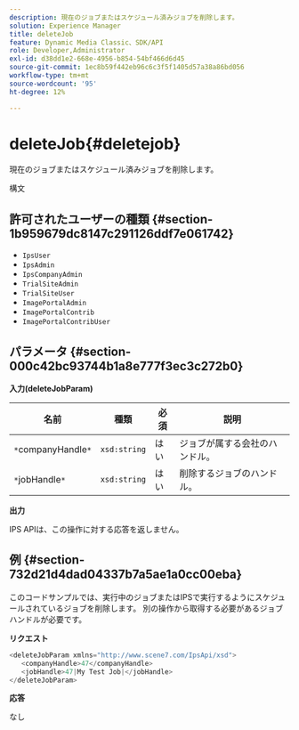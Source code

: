 ```yaml
---
description: 現在のジョブまたはスケジュール済みジョブを削除します。
solution: Experience Manager
title: deleteJob
feature: Dynamic Media Classic、SDK/API
role: Developer,Administrator
exl-id: d38dd1e2-668e-4956-b854-54bf466d6d45
source-git-commit: 1ec8b59f442eb96c6c3f5f1405d57a38a86bd056
workflow-type: tm+mt
source-wordcount: '95'
ht-degree: 12%

---
```


# deleteJob{#deletejob}

現在のジョブまたはスケジュール済みジョブを削除します。

構文

## 許可されたユーザーの種類 {#section-1b959679dc8147c291126ddf7e061742}

* `IpsUser`
* `IpsAdmin`
* `IpsCompanyAdmin`
* `TrialSiteAdmin`
* `TrialSiteUser`
* `ImagePortalAdmin`
* `ImagePortalContrib`
* `ImagePortalContribUser`

## パラメータ {#section-000c42bc93744b1a8e777f3ec3c272b0}

**入力(deleteJobParam)**

| 名前 | 種類 | 必須 | 説明 |
|---|---|---|---|
| `*`companyHandle`*` | `xsd:string` | はい | ジョブが属する会社のハンドル。 |
| `*`jobHandle`*` | `xsd:string` | はい | 削除するジョブのハンドル。 |

**出力**

IPS APIは、この操作に対する応答を返しません。

## 例 {#section-732d21d4dad04337b7a5ae1a0cc00eba}

このコードサンプルでは、実行中のジョブまたはIPSで実行するようにスケジュールされているジョブを削除します。 別の操作から取得する必要があるジョブハンドルが必要です。

**リクエスト**

```java
<deleteJobParam xmlns="http://www.scene7.com/IpsApi/xsd">
   <companyHandle>47</companyHandle>
   <jobHandle>47|My Test Job|</jobHandle>
</deleteJobParam>
```

**応答**

なし
